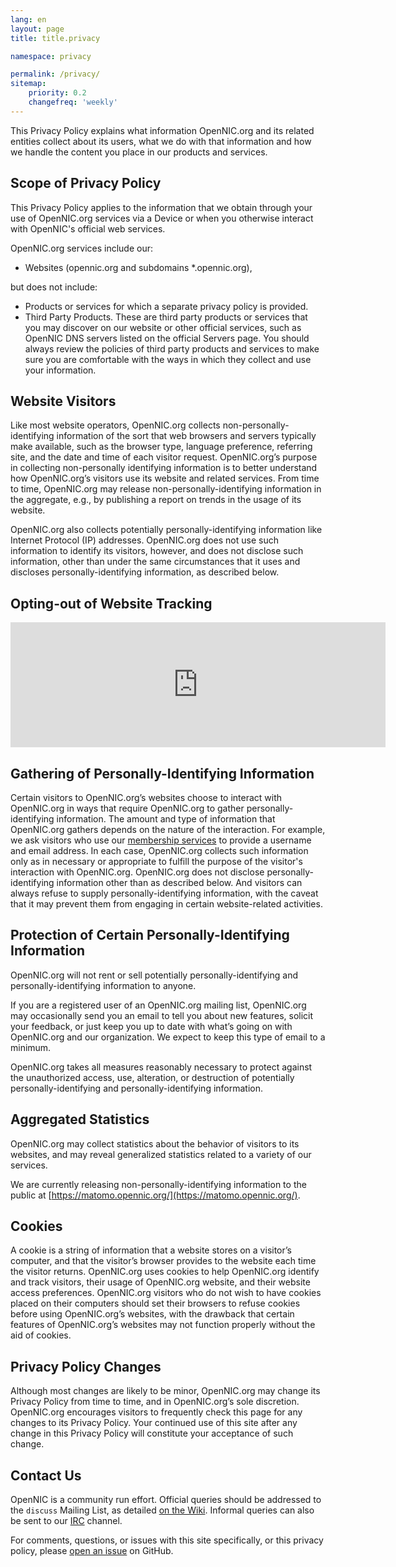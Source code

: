 ```yaml
---
lang: en
layout: page
title: title.privacy

namespace: privacy

permalink: /privacy/
sitemap:
    priority: 0.2
    changefreq: 'weekly'
---
```


This Privacy Policy explains what information OpenNIC.org and its related entities collect about its users, what we do with that information and how we handle the content you place in our products and services.

## Scope of Privacy Policy

This Privacy Policy applies to the information that we obtain through your use of OpenNIC.org services via a Device or when you otherwise interact with OpenNIC's official web services.

OpenNIC.org services include our:

* Websites (opennic.org and subdomains &#42;.opennic.org),

but does not include:

* Products or services for which a separate privacy policy is provided.
* Third Party Products. These are third party products or services that you may discover on our website or other official services, such as OpenNIC DNS servers listed on the official Servers page. You should always review the policies of third party products and services to make sure you are comfortable with the ways in which they collect and use your information.

## Website Visitors

Like most website operators, OpenNIC.org collects non-personally-identifying information of the sort that web browsers and servers typically make available, such as the browser type, language preference, referring site, and the date and time of each visitor request. OpenNIC.org’s purpose in collecting non-personally identifying information is to better understand how OpenNIC.org’s visitors use its website and related services. From time to time, OpenNIC.org may release non-personally-identifying information in the aggregate, e.g., by publishing a report on trends in the usage of its website.

OpenNIC.org also collects potentially personally-identifying information like Internet Protocol (IP) addresses. OpenNIC.org does not use such information to identify its visitors, however, and does not disclose such information, other than under the same circumstances that it uses and discloses personally-identifying information, as described below.

## Opting-out of Website Tracking

<iframe style="border: 0; height: 200px; width: 600px;" src="https://matomo.opennic.org/index.php?module=CoreAdminHome&action=optOut&language=en"></iframe>

## Gathering of Personally-Identifying Information

Certain visitors to OpenNIC.org’s websites choose to interact with OpenNIC.org in ways that require OpenNIC.org to gather personally-identifying information. The amount and type of information that OpenNIC.org gathers depends on the nature of the interaction. For example, we ask visitors who use our [membership services](https://members.opennicproject.org/) to provide a username and email address. In each case, OpenNIC.org collects such information only as in necessary or appropriate to fulfill the purpose of the visitor's interaction with OpenNIC.org. OpenNIC.org does not disclose personally-identifying information other than as described below. And visitors can always refuse to supply personally-identifying information, with the caveat that it may prevent them from engaging in certain website-related activities.

## Protection of Certain Personally-Identifying Information

OpenNIC.org will not rent or sell potentially personally-identifying and personally-identifying information to anyone.

If you are a registered user of an OpenNIC.org mailing list, OpenNIC.org may occasionally send you an email to tell you about new features, solicit your feedback, or just keep you up to date with what’s going on with OpenNIC.org and our organization. We expect to keep this type of email to a minimum.

OpenNIC.org takes all measures reasonably necessary to protect against the unauthorized access, use, alteration, or destruction of potentially personally-identifying and personally-identifying information.

## Aggregated Statistics

OpenNIC.org may collect statistics about the behavior of visitors to its websites, and may reveal generalized statistics related to a variety of our services.

We are currently releasing non-personally-identifying information to the public at [https://matomo.opennic.org/](https://matomo.opennic.org/).

## Cookies

A cookie is a string of information that a website stores on a visitor’s computer, and that the visitor’s browser provides to the website each time the visitor returns. OpenNIC.org uses cookies to help OpenNIC.org identify and track visitors, their usage of OpenNIC.org website, and their website access preferences. OpenNIC.org visitors who do not wish to have cookies placed on their computers should set their browsers to refuse cookies before using OpenNIC.org’s websites, with the drawback that certain features of OpenNIC.org’s websites may not function properly without the aid of cookies.

## Privacy Policy Changes

Although most changes are likely to be minor, OpenNIC.org may change its Privacy Policy from time to time, and in OpenNIC.org’s sole discretion. OpenNIC.org encourages visitors to frequently check this page for any changes to its Privacy Policy. Your continued use of this site after any change in this Privacy Policy will constitute your acceptance of such change.

## Contact Us

OpenNIC is a community run effort. Official queries should be addressed to the `discuss` Mailing List, as detailed [on the Wiki](https://wiki.opennic.org/opennic/mailinglist). Informal queries can also be sent to our [IRC](/contact/) channel.

For comments, questions, or issues with this site specifically, or this privacy policy, please [open an issue](https://github.com/opennic/opennic-web/issues) on GitHub.
